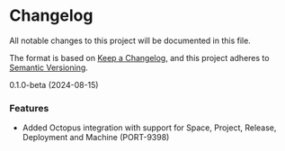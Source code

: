 # Changelog

All notable changes to this project will be documented in this file.

The format is based on [Keep a Changelog](https://keepachangelog.com/en/1.0.0/),
and this project adheres to [Semantic Versioning](https://semver.org/spec/v2.0.0.html).

<!-- towncrier release notes start -->

0.1.0-beta (2024-08-15)

### Features

- Added Octopus integration with support for Space, Project, Release, Deployment and Machine (PORT-9398)


